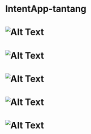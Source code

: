 # IntentApp-tantang
# ![Alt Text](https://github.com/Tio304/IntentApp-tantang/blob/master/WhatsApp%20Image%202020-08-11%20at%2011.15.25.jpeg)

# ![Alt Text](https://github.com/Tio304/IntentApp-tantang/blob/master/WhatsApp%20Image%202020-08-11%20at%2011.15.09.jpeg)

# ![Alt Text](https://github.com/Tio304/IntentApp-tantang/blob/master/WhatsApp%20Image%202020-08-11%20at%2011.15.09%20(1).jpeg)

# ![Alt Text](https://github.com/Tio304/IntentApp-tantang/blob/master/WhatsApp%20Image%202020-08-11%20at%2011.15.08.jpeg)

# ![Alt Text](https://github.com/Tio304/IntentApp-tantang/blob/master/WhatsApp%20Image%202020-08-11%20at%2011.15.08%20(1).jpeg)
